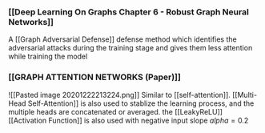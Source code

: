 ### [[Deep Learning On Graphs Chapter 6 - Robust Graph Neural Networks]]
A [[Graph Adversarial Defense]] defense method which identifies the adversarial attacks during the training stage and gives them less attention while training the model

### [[GRAPH ATTENTION NETWORKS (Paper)]]
![[Pasted image 20201222213224.png]] Similar to [[self-attention]]. [[Multi-Head Self-Attention]] is also used to stablize the learning process, and the multiple heads are concatenated or averaged. the [[LeakyReLU]] [[Activation Function]] is also used with negative input slope $alpha=0.2$